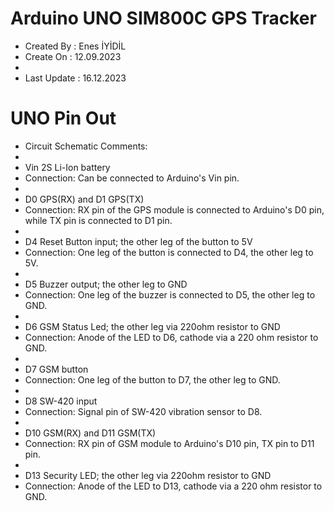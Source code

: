 # Arduino UNO SIM800C GPS Tracker
 * Created By  : Enes İYİDİL
 * Create On   : 12.09.2023
 *
 * Last Update : 16.12.2023
# UNO Pin Out 
 * Circuit Schematic Comments:
 *
 * Vin 2S Li-Ion battery
 * Connection: Can be connected to Arduino's Vin pin.
 *
 * D0 GPS(RX) and D1 GPS(TX)
 * Connection: RX pin of the GPS module is connected to Arduino's D0 pin, while TX pin is connected to D1 pin.
 *
 * D4 Reset Button input; the other leg of the button to 5V
 * Connection: One leg of the button is connected to D4, the other leg to 5V.
 *
 * D5 Buzzer output; the other leg to GND
 * Connection: One leg of the buzzer is connected to D5, the other leg to GND.
 *
 * D6 GSM Status Led; the other leg via 220ohm resistor to GND
 * Connection: Anode of the LED to D6, cathode via a 220 ohm resistor to GND.
 *
 * D7 GSM button
 * Connection: One leg of the button to D7, the other leg to GND.
 *
 * D8 SW-420 input
 * Connection: Signal pin of SW-420 vibration sensor to D8.
 *
 * D10 GSM(RX) and D11 GSM(TX)
 * Connection: RX pin of GSM module to Arduino's D10 pin, TX pin to D11 pin.
 *
 * D13 Security LED; the other leg via 220ohm resistor to GND
 * Connection: Anode of the LED to D13, cathode via a 220 ohm resistor to GND.
